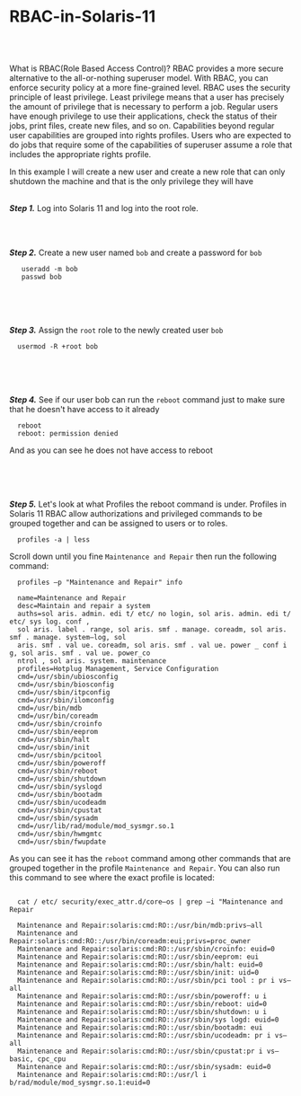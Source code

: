 # **RBAC-in-Solaris-11**

<br><br>

What is RBAC(Role Based Access Control)? RBAC provides a more secure alternative to the all-or-nothing superuser model. With RBAC, you can enforce security policy at a more fine-grained level. RBAC uses the security principle of least privilege. Least privilege means that a user has precisely the amount of privilege that is necessary to perform a job. Regular users have enough privilege to use their applications, check the status of their jobs, print files, create new files, and so on. Capabilities beyond regular user capabilities are grouped into rights profiles. Users who are expected to do jobs that require some of the capabilities of superuser assume a role that includes the appropriate rights profile.
<br>

In this example I will create a new user and create a new role that can only shutdown the machine and that is the only privilege they will have
<br><br>


***Step 1.*** Log into Solaris 11 and log into the root role.

<br><br>


***Step 2.*** Create a new user named ```bob``` and create a password for ```bob```

```
   useradd -m bob
   passwd bob
```

<br><br><br>


***Step 3.*** Assign the ```root``` role to the newly created user ```bob```

```
  usermod -R +root bob
```
<br><br><br>


***Step 4.*** See if our user bob can run the ```reboot``` command just to make sure that he doesn't have access to it already

```
  reboot
  reboot: permission denied
```

And as you can see he does not have access to reboot

<br><br><br>


***Step 5.*** Let's look at what Profiles the reboot command is under. Profiles in Solaris 11 RBAC allow authorizations and privileged commands to be grouped together and can be assigned to users or to roles.

```
  profiles -a | less
```

Scroll down until you fine ```Maintenance and Repair``` then run the following command:

```
  profiles —p "Maintenance and Repair" info
  
  name=Maintenance and Repair 
  desc=Maintain and repair a system 
  auths=sol aris. admin. edi t/ etc/ no login, sol aris. admin. edi t/ etc/ sys log. conf , 
  sol aris. label . range, sol aris. smf . manage. coreadm, sol aris. smf . manage. system—log, sol 
  aris. smf . val ue. coreadm, sol aris. smf . val ue. power _ conf i g, sol aris. smf . val ue. power_co 
  ntrol , sol aris. system. maintenance 
  profiles=Hotplug Management, Service Configuration 
  cmd=/usr/sbin/ubiosconfig 
  cmd=/usr/sbin/biosconfig 
  cmd=/usr/sbin/itpconfig 
  cmd=/usr/sbin/ilomconfig 
  cmd=/usr/bin/mdb 
  cmd=/usr/bin/coreadm 
  cmd=/usr/sbin/croinfo 
  cmd=/usr/sbin/eeprom 
  cmd=/usr/sbin/halt 
  cmd=/usr/sbin/init 
  cmd=/usr/sbin/pcitool 
  cmd=/usr/sbin/poweroff 
  cmd=/usr/sbin/reboot 
  cmd=/usr/sbin/shutdown 
  cmd=/usr/sbin/syslogd 
  cmd=/usr/sbin/bootadm 
  cmd=/usr/sbin/ucodeadm 
  cmd=/usr/sbin/cpustat 
  cmd=/usr/sbin/sysadm 
  cmd=/usr/lib/rad/module/mod_sysmgr.so.1 
  cmd=/usr/sbin/hwmgmtc 
  cmd=/usr/sbin/fwupdate
```

As you can see it has the ```reboot``` command among other commands that are grouped together in the profile ```Maintenance and Repair```. You can also run this command to see where the exact profile is located:

```

  cat / etc/ security/exec_attr.d/core—os | grep —i "Maintenance and Repair
  
  Maintenance and Repair:solaris:cmd:RO::/usr/bin/mdb:privs—all 
  Maintenance and Repair:solaris:cmd:RO::/usr/bin/coreadm:eui;privs=proc_owner 
  Maintenance and Repair:solaris:cmd:RO::/usr/sbin/croinfo: euid=0 
  Maintenance and Repair:solaris:cmd:RO::/usr/sbin/eeprom: eui 
  Maintenance and Repair:solaris:cmd:RO::/usr/sbin/halt: euid=0 
  Maintenance and Repair:solaris:cmd:R0::/usr/sbin/init: uid=0 
  Maintenance and Repair:solaris:cmd:RO::/usr/sbin/pci tool : pr i vs—all 
  Maintenance and Repair:solaris:cmd:RO::/usr/sbin/poweroff: u i 
  Maintenance and Repair:solaris:cmd:RO::/usr/sbin/reboot: uid=0 
  Maintenance and Repair:solaris:cmd:RO::/usr/sbin/shutdown: u i 
  Maintenance and Repair:solaris:cmd:RO::/usr/sbin/sys logd: euid=0 
  Maintenance and Repair:solaris:cmd:RO::/usr/sbin/bootadm: eui 
  Maintenance and Repair:solaris:cmd:RO::/usr/sbin/ucodeadm: pr i vs—all 
  Maintenance and Repair:solaris:cmd:RO::/usr/sbin/cpustat:pr i vs—basic, cpc_cpu 
  Maintenance and Repair:solaris:cmd:RO::/usr/sbin/sysadm: euid=0 
  Maintenance and Repair:solaris:cmd:RO::/usr/l i b/rad/module/mod_sysmgr.so.1:euid=0
```

<br><br><br>

  

